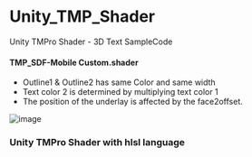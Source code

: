 # Unity_TMP_Shader

Unity TMPro Shader - 3D Text SampleCode


#### TMP_SDF-Mobile Custom.shader
- Outline1  & Outline2 has same Color and same width
- Text color 2 is determined by multiplying text color 1
- The position of the underlay is affected by the face2offset.

![image](https://user-images.githubusercontent.com/26586104/184562344-f5b5f5eb-0e4e-4d79-8baa-a5fee69392a2.png)

### Unity TMPro Shader with hlsl language
